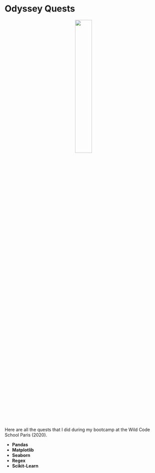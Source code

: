 # Odyssey Quests

<p align="center" width="100%">
    <img width="33%" src="https://www.wildcodeschool.com/assets/wildcodeschool-logo-meta-image-f6f2f7f52b82bfc419f031f6a989020a8b094d7a4e6676ab6f0dff0b0f470da9.png"> 
</p>

Here are all the quests that I did during my bootcamp at the Wild Code School Paris (2020).

* **Pandas**
* **Matplotlib**
* **Seaborn**
* **Regex**
* **Scikit-Learn**
